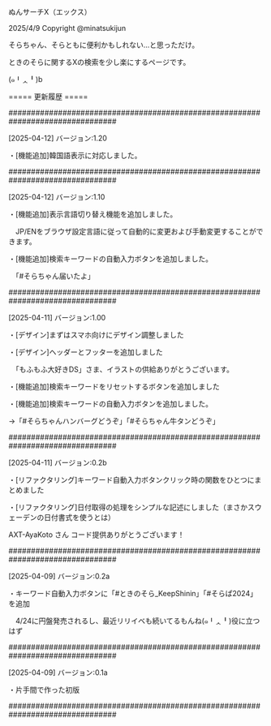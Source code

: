 
ぬんサーチX（エックス）

2025/4/9 Copyright @minatsukijun

そらちゃん、そらともに便利かもしれない...と思っただけ。

ときのそらに関するXの検索を少し楽にするページです。


(๑╹ᆺ╹)b


===== 更新履歴 =====

################################################################################

[2025-04-12] バージョン:1.20

・[機能追加]韓国語表示に対応しました。

################################################################################

[2025-04-12] バージョン:1.10

・[機能追加]表示言語切り替え機能を追加しました。

　JP/ENをブラウザ設定言語に従って自動的に変更および手動変更することができます。

・[機能追加]検索キーワードの自動入力ボタンを追加しました。

　「#そらちゃん届いたよ」

################################################################################

[2025-04-11] バージョン:1.00

・[デザイン]まずはスマホ向けにデザイン調整しました

・[デザイン]ヘッダーとフッターを追加しました

　「もふもふ大好きDS」さま、イラストの供給ありがとうございます。

・[機能追加]検索キーワードをリセットするボタンを追加しました

・[機能追加]検索キーワードの自動入力ボタンを追加しました。

→「#そらちゃんハンバーグどうぞ」「#そらちゃん牛タンどうぞ」

################################################################################

[2025-04-11] バージョン:0.2b

・[リファクタリング]キーワード自動入力ボタンクリック時の関数をひとつにまとめました

・[リファクタリング]日付取得の処理をシンプルな記述にしました（まさかスウェーデンの日付書式を使うとは）

AXT-AyaKoto さん コード提供ありがとうございます！

################################################################################

[2025-04-09] バージョン:0.2a

  ・キーワード自動入力ボタンに「#ときのそら_KeepShinin」「#そらぱ2024」を追加
  
　4/24に円盤発売されるし、最近リリイベも続いてるもんね(๑╹ᆺ╹)役に立つはず

################################################################################

[2025-04-09] バージョン:0.1a

  ・片手間で作った初版

################################################################################
